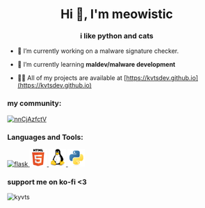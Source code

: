 <h1 align="center">Hi 👋, I'm meowistic</h1>
<h3 align="center">i like python and cats</h3>

- 🔭 I’m currently working on a malware signature checker.

- 🌱 I’m currently learning **maldev/malware development**

- 👨‍💻 All of my projects are available at [https://kvtsdev.github.io](https://kvtsdev.github.io)

<h3 align="left">my community:</h3>
<p align="left">
<a href="https://discord.gg/nnCjAzfctV" target="blank"><img align="center" src="https://raw.githubusercontent.com/rahuldkjain/github-profile-readme-generator/master/src/images/icons/Social/discord.svg" alt="nnCjAzfctV" height="30" width="40" /></a>
</p>

<h3 align="left">Languages and Tools:</h3>
<p align="left"> <a href="https://flask.palletsprojects.com/" target="_blank" rel="noreferrer"> <img src="[https://svgmix.com/uploads/simpleicons/f92be3-flask.svg" alt="flask" width="40" height="40"/> </a> <a href="https://www.w3.org/html/" target="_blank" rel="noreferrer"> <img src="https://raw.githubusercontent.com/devicons/devicon/master/icons/html5/html5-original-wordmark.svg" alt="html5" width="40" height="40"/> </a> <a href="https://www.linux.org/" target="_blank" rel="noreferrer"> <img src="https://raw.githubusercontent.com/devicons/devicon/master/icons/linux/linux-original.svg" alt="linux" width="40" height="40"/> </a> <a href="https://www.python.org" target="_blank" rel="noreferrer"> <img src="https://raw.githubusercontent.com/devicons/devicon/master/icons/python/python-original.svg" alt="python" width="40" height="40"/> </a> </p>

<h3 align="left">support me on ko-fi <3</h3>
<p><a href="https://ko-fi.com/kyvts"> <img align="left" src="https://cdn.ko-fi.com/cdn/kofi3.png?v=3" height="50" width="210" alt="kyvts" /></a></p><br><br>

